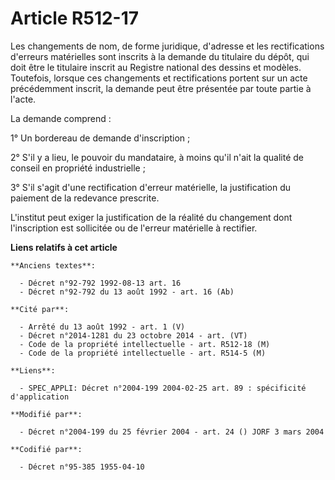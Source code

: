 # Article R512-17

Les changements de nom, de forme juridique, d'adresse et les rectifications d'erreurs matérielles sont inscrits à la demande
du titulaire du dépôt, qui doit être le titulaire inscrit au Registre national des dessins et modèles. Toutefois, lorsque ces
changements et rectifications portent sur un acte précédemment inscrit, la demande peut être présentée par toute partie à
l'acte.

La demande comprend :

1° Un bordereau de demande d'inscription ;

2° S'il y a lieu, le pouvoir du mandataire, à moins qu'il n'ait la qualité de conseil en propriété industrielle ;

3° S'il s'agit d'une rectification d'erreur matérielle, la justification du paiement de la redevance prescrite.

L'institut peut exiger la justification de la réalité du changement dont l'inscription est sollicitée ou de l'erreur
matérielle à rectifier.

**Liens relatifs à cet article**

	**Anciens textes**:

	  - Décret n°92-792 1992-08-13 art. 16
	  - Décret n°92-792 du 13 août 1992 - art. 16 (Ab)

	**Cité par**:

	  - Arrêté du 13 août 1992 - art. 1 (V)
	  - Décret n°2014-1281 du 23 octobre 2014 - art. (VT)
	  - Code de la propriété intellectuelle - art. R512-18 (M)
	  - Code de la propriété intellectuelle - art. R514-5 (M)

	**Liens**:

	  - SPEC_APPLI: Décret n°2004-199 2004-02-25 art. 89 : spécificité d'application

	**Modifié par**:

	  - Décret n°2004-199 du 25 février 2004 - art. 24 () JORF 3 mars 2004

	**Codifié par**:

	  - Décret n°95-385 1955-04-10
